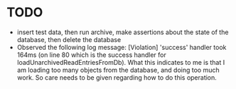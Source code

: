 
# TODO

* insert test data, then run archive, make assertions about the
state of the database, then delete the database
* Observed the following log message:
[Violation] 'success' handler took 164ms (on line 80 which is the success
handler for loadUnarchivedReadEntriesFromDb). What this indicates to me is that
I am loading too many objects from the database, and doing too much work. So
care needs to be given regarding how to do this operation.
